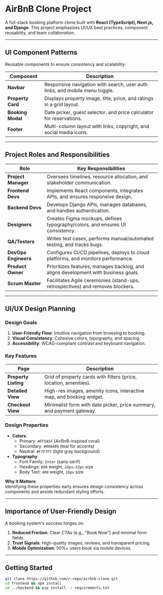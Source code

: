 # AirBnB Clone Project

A full-stack booking platform clone built with **React (TypeScript), Next.js, and Django**. This project emphasizes UI/UX best practices, component reusability, and team collaboration.

---

## UI Component Patterns

Reusable components to ensure consistency and scalability:

| Component       | Description                                                                 |
|-----------------|-----------------------------------------------------------------------------|
| **Navbar**      | Responsive navigation with search, user auth links, and mobile menu toggle. |
| **Property Card** | Displays property image, title, price, and ratings in a grid layout.       |
| **Booking Modal** | Date picker, guest selector, and price calculator for reservations.        |
| **Footer**      | Multi-column layout with links, copyright, and social media icons.          |

---

## Project Roles and Responsibilities

| Role                  | Key Responsibilities                                                                 |
|-----------------------|-------------------------------------------------------------------------------------|
| **Project Manager**   | Oversees timelines, resource allocation, and stakeholder communication.              |
| **Frontend Devs**     | Implements React components, integrates APIs, and ensures responsive design.        |
| **Backend Devs**      | Develops Django APIs, manages databases, and handles authentication.                |
| **Designers**         | Creates Figma mockups, defines typography/colors, and ensures UI consistency.        |
| **QA/Testers**        | Writes test cases, performs manual/automated testing, and tracks bugs.              |
| **DevOps Engineers**  | Configures CI/CD pipelines, deploys to cloud platforms, and monitors performance.    |
| **Product Owner**     | Prioritizes features, manages backlog, and aligns development with business goals.  |
| **Scrum Master**      | Facilitates Agile ceremonies (stand-ups, retrospectives) and removes blockers.       |

---

## UI/UX Design Planning

### Design Goals
1. **User-Friendly Flow**: Intuitive navigation from browsing to booking.  
2. **Visual Consistency**: Cohesive colors, typography, and spacing.  
3. **Accessibility**: WCAG-compliant contrast and keyboard navigation.  

### Key Features
| Page                  | Description                                                                 |
|-----------------------|-----------------------------------------------------------------------------|
| **Property Listing**  | Grid of property cards with filters (price, location, amenities).           |
| **Detailed View**     | High-res images, amenity icons, interactive map, and booking widget.        |
| **Checkout View**     | Minimalist form with date picker, price summary, and payment gateway.       |

### Design Properties
- **Colors**:  
  - Primary: `#FF5A5F` (AirBnB-inspired coral)  
  - Secondary: `#008489` (teal for accents)  
  - Neutral: `#F7F7F7` (light gray background)  
- **Typography**:  
  - Font Family: `Inter` (sans-serif)  
  - Headings: `600` weight, `24px–32px` size  
  - Body Text: `400` weight, `16px` size  

**Why It Matters**:  
Identifying these properties early ensures design consistency across components and avoids redundant styling efforts.

---

## Importance of User-Friendly Design
A booking system's success hinges on:  
1. **Reduced Friction**: Clear CTAs (e.g., "Book Now") and minimal form fields.  
2. **Trust Signals**: High-quality images, reviews, and transparent pricing.  
3. **Mobile Optimization**: 50%+ users book via mobile devices.  

---

## Getting Started
```bash
git clone https://github.com/r-repo/airbnb-clone.git
cd frontend && npm install
cd ../backend && pip install -r requirements.txt
